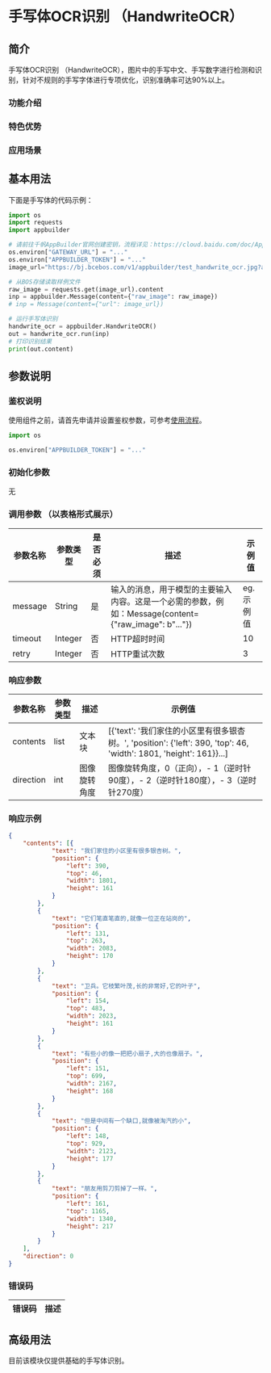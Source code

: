 # 手写体OCR识别 （HandwriteOCR）

## 简介
手写体OCR识别 （HandwriteOCR），图片中的手写中文、手写数字进行检测和识别，针对不规则的手写字体进行专项优化，识别准确率可达90%以上。


### 功能介绍


### 特色优势


### 应用场景



## 基本用法

下面是手写体的代码示例：
```python
import os
import requests
import appbuilder

# 请前往千帆AppBuilder官网创建密钥，流程详见：https://cloud.baidu.com/doc/AppBuilder/s/Olq6grrt6#1%E3%80%81%E5%88%9B%E5%BB%BA%E5%AF%86%E9%92%A5
os.environ["GATEWAY_URL"] = "..."
os.environ["APPBUILDER_TOKEN"] = "..."
image_url="https://bj.bcebos.com/v1/appbuilder/test_handwrite_ocr.jpg?authorization=bce-auth-v1%2FALTAKGa8m4qCUasgoljdEDAzLm%2F2024-01-23T11%3A58%3A09Z%2F-1%2Fhost%2F677f93445fb65157bee11cd492ce213d5c56e7a41827e45ce7e32b083d195c8b"

# 从BOS存储读取样例文件
raw_image = requests.get(image_url).content
inp = appbuilder.Message(content={"raw_image": raw_image})
# inp = Message(content={"url": image_url})

# 运行手写体识别
handwrite_ocr = appbuilder.HandwriteOCR()
out = handwrite_ocr.run(inp)
# 打印识别结果
print(out.content) 

```


## 参数说明

### 鉴权说明
使用组件之前，请首先申请并设置鉴权参数，可参考[使用流程](https://cloud.baidu.com/doc/AppBuilder/s/Olq6grrt6#1%E3%80%81%E5%88%9B%E5%BB%BA%E5%AF%86%E9%92%A5)。
```python
import os 

os.environ["APPBUILDER_TOKEN"] = "..."
```

### 初始化参数

无

### 调用参数 （以表格形式展示）
|参数名称 |参数类型 | 是否必须 | 描述                                                                    |示例值|
|--------|--------|------|-----------------------------------------------------------------------|------|
|message |String  | 是    | 输入的消息，用于模型的主要输入内容。这是一个必需的参数，例如：Message(content={"raw_image": b"..."}) |eg.示例值|
|timeout|Integer| 否    | HTTP超时时间                                                              |10|
|retry|Integer| 否    | HTTP重试次数                                                              |3|

### 响应参数
| 参数名称      | 参数类型 | 描述     | 示例值                                                             |
|-----------|------|--------|-----------------------------------------------------------------|
| contents  | list | 文本块    | [{'text': '我们家住的小区里有很多银杏树。', 'position': {'left': 390, 'top': 46, 'width': 1801, 'height': 161}}...] |
| direction | int  | 图像旋转角度 | 图像旋转角度，0（正向），- 1（逆时针90度），- 2（逆时针180度），- 3（逆时针270度）|

### 响应示例
```json
{
	"contents": [{
			"text": "我们家住的小区里有很多银杏树。",
			"position": {
				"left": 390,
				"top": 46,
				"width": 1801,
				"height": 161
			}
		},
		{
			"text": "它们笔直笔直的,就像一位正在站岗的",
			"position": {
				"left": 131,
				"top": 263,
				"width": 2083,
				"height": 170
			}
		},
		{
			"text": "卫兵。它枝繁叶茂,长的非常好,它的叶子",
			"position": {
				"left": 154,
				"top": 483,
				"width": 2023,
				"height": 161
			}
		},
		{
			"text": "有些小的像一把把小扇子,大的也像扇子。",
			"position": {
				"left": 151,
				"top": 699,
				"width": 2167,
				"height": 168
			}
		},
		{
			"text": "但是中间有一个缺口,就像被淘汽的小",
			"position": {
				"left": 148,
				"top": 929,
				"width": 2123,
				"height": 177
			}
		},
		{
			"text": "朋友用剪刀剪掉了一样。",
			"position": {
				"left": 161,
				"top": 1165,
				"width": 1340,
				"height": 217
			}
		}
	],
	"direction": 0
}
```

### 错误码
|错误码|描述|
|------|---|

## 高级用法
目前该模块仅提供基础的手写体识别。

